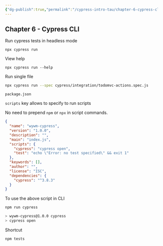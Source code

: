 ```yaml
---
{"dg-publish":true,"permalink":"/cypress-intro-tau/chapter-6-cypress-cli/","tags":["cypress"],"created":"","updated":""}
---
```


## Chapter 6 - Cypress CLI

Run cypress tests in headless mode 

```Shell
npx cypress run
```

View help

```Shell
npx cypress run --help
```

Run single file 

```bash
npx cypress run --spec cypress/integration/todomvc-actions.spec.js
```

`package.json`

`scripts` key allows to specify to run scripts 

No need to prepend `npm` or `npx` in script commands.

```json
{
  "name": "wywm-cypress",
  "version": "1.0.0",
  "description": "",
  "main": "index.js",
  "scripts": {
    "cypress": "cypress open",
    "test": "echo \"Error: no test specified\" && exit 1"
  },
  "keywords": [],
  "author": "",
  "license": "ISC",
  "dependencies": {
    "cypress": "^3.8.3"
  }
}

```

To use the above script in CLI 

```bash
npm run cypress                                                   

> wywm-cypress@1.0.0 cypress
> cypress open

```

Shortcut

```Shell
npm tests
```